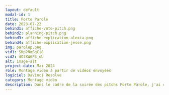 ```yaml
---
layout: default
modal-id: 1
title: Porte Parole
date: 2023-07-22
behind1: affiche-vote-pitch.png
behind2: planning-pitch.png
behind3: affiche-explication-alexia.png
behind4: affiche-explication-jesse.png
img: parolep.png
vid1: SKp2NmSgCi8
vid2: dO7XW6P3_oU
alt: image-alt
project-date: Mai 2024
role: Montage vidéo à partir de vidéos envoyées
logiciel: DaVinci Resolve
category: Montage vidéo
description: Dans le cadre de la soirée des pitchs Porte Parole, j'ai créé des vidéos visant à présenter les participants avant leur entrée sur scène. Les vidéos ont été réalisées à partir de séquences filmées par les participants eux-mêmes pendant leur processus de création. La vidéo que vous voyez est celle du gagnant de la soirée. En allant à droite, vous verrez également une vidéo que j'ai fait pour leur réseaux sociaux.
---
```

